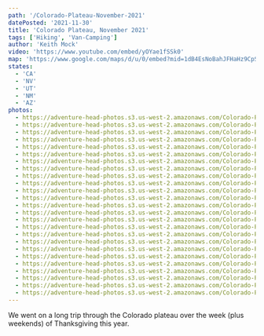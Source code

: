 ```yaml
---
path: '/Colorado-Plateau-November-2021'
datePosted: '2021-11-30'
title: 'Colorado Plateau, November 2021'
tags: ['Hiking', 'Van-Camping']
author: 'Keith Mock'
video: 'https://www.youtube.com/embed/yOYae1fSSk0'
map: 'https://www.google.com/maps/d/u/0/embed?mid=1dB4EsNoBahJFHaHz9CpSJ5IiLnqCM0dI&ehbc=2E312F'
states:
  - 'CA'
  - 'NV'
  - 'UT'
  - 'NM'
  - 'AZ'
photos:
  - https://adventure-head-photos.s3.us-west-2.amazonaws.com/Colorado-Plateau-November-2021/IMG_3587.JPG
  - https://adventure-head-photos.s3.us-west-2.amazonaws.com/Colorado-Plateau-November-2021/IMG_0409.JPG
  - https://adventure-head-photos.s3.us-west-2.amazonaws.com/Colorado-Plateau-November-2021/IMG_0421.JPG
  - https://adventure-head-photos.s3.us-west-2.amazonaws.com/Colorado-Plateau-November-2021/IMG_0427.JPG
  - https://adventure-head-photos.s3.us-west-2.amazonaws.com/Colorado-Plateau-November-2021/IMG_0446.JPG
  - https://adventure-head-photos.s3.us-west-2.amazonaws.com/Colorado-Plateau-November-2021/IMG_0450.JPG
  - https://adventure-head-photos.s3.us-west-2.amazonaws.com/Colorado-Plateau-November-2021/IMG_0453.JPG
  - https://adventure-head-photos.s3.us-west-2.amazonaws.com/Colorado-Plateau-November-2021/IMG_3443.JPG
  - https://adventure-head-photos.s3.us-west-2.amazonaws.com/Colorado-Plateau-November-2021/IMG_3474.JPG
  - https://adventure-head-photos.s3.us-west-2.amazonaws.com/Colorado-Plateau-November-2021/IMG_3477.JPG
  - https://adventure-head-photos.s3.us-west-2.amazonaws.com/Colorado-Plateau-November-2021/IMG_3488.JPG
  - https://adventure-head-photos.s3.us-west-2.amazonaws.com/Colorado-Plateau-November-2021/IMG_3510.JPG
  - https://adventure-head-photos.s3.us-west-2.amazonaws.com/Colorado-Plateau-November-2021/IMG_3523.JPG
  - https://adventure-head-photos.s3.us-west-2.amazonaws.com/Colorado-Plateau-November-2021/IMG_3536.JPG
  - https://adventure-head-photos.s3.us-west-2.amazonaws.com/Colorado-Plateau-November-2021/IMG_3555.JPG
  - https://adventure-head-photos.s3.us-west-2.amazonaws.com/Colorado-Plateau-November-2021/IMG_3575.JPG
  - https://adventure-head-photos.s3.us-west-2.amazonaws.com/Colorado-Plateau-November-2021/IMG_3611.JPG
  - https://adventure-head-photos.s3.us-west-2.amazonaws.com/Colorado-Plateau-November-2021/IMG_3630.JPG
  - https://adventure-head-photos.s3.us-west-2.amazonaws.com/Colorado-Plateau-November-2021/IMG_3641.JPG
  - https://adventure-head-photos.s3.us-west-2.amazonaws.com/Colorado-Plateau-November-2021/IMG_3707.JPG
  - https://adventure-head-photos.s3.us-west-2.amazonaws.com/Colorado-Plateau-November-2021/IMG_3716.JPG
  - https://adventure-head-photos.s3.us-west-2.amazonaws.com/Colorado-Plateau-November-2021/IMG_3738.JPG
  - https://adventure-head-photos.s3.us-west-2.amazonaws.com/Colorado-Plateau-November-2021/IMG_3752.JPG
  - https://adventure-head-photos.s3.us-west-2.amazonaws.com/Colorado-Plateau-November-2021/IMG_3759.JPG
  - https://adventure-head-photos.s3.us-west-2.amazonaws.com/Colorado-Plateau-November-2021/IMG_3767.JPG
---
```


We went on a long trip through the Colorado plateau over the week (plus weekends) of Thanksgiving this year.
